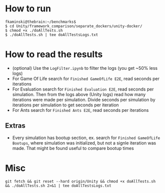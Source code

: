 # How to run
```
fkaminski@thebrain:~/benchmarks$
$ cd Unity/framework_comparison/separate_dockers/unity-docker/
$ chmod +x ./doAllTests.sh
$ ./doAllTests.sh | tee doAllTestsLogs.txt
```
# How to read the results
- (optional) Use the `LogFilter.ipynb` to filter the logs (you get ~50% less logs)
- For Game Of Life search for `Finished GameOfLife E2E`, read seconds per iterations
- For Evaluation search for `Finished Evaluation E2E`, read seconds per simulation. Then from the logs above (Unity logs) read how many iterations were made per simulation. Divide seconds per simulation by iterations per simulation to get seconds per iteration
- For Ants search for `Finished Ants E2E`, read seconds per iterations
## Extras
- Every simulation has bootup section, ex. search for `Finished GameOfLife Bootups`, where simulation was initialized, but not a signle iteration was made. That might be found useful to compare bootup times

# Misc
`git fetch && git reset --hard origin/Unity && chmod +x doAllTests.sh && ./doAllTests.sh 2>&1 | tee doAllTestsLogs.txt`